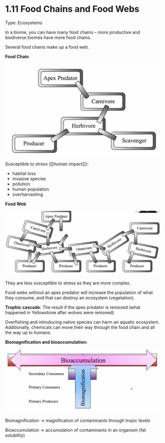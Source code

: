 # 1.11 Food Chains and Food Webs

Type: Ecosystems

In a biome, you can have many food chains – more productive and biodiverse biomes have more food chains.

Several food chains make up a food web.

**Food Chain**

![assets/1%2011%20Food%20Chains%20and%20Food%20Webs%202f8373d2806e4d0f96a0b997f598095d/Screen_Shot_2021-05-15_at_4.53.31_PM.png](../assets/Screen_Shot_2021-05-15_at_4.53.31_PM.png)

Susceptible to stress ([[human impact]]):
- habitat loss
- invasive species
- pollution
- human population
- overharvesting

**Food Web**

![assets/1%2011%20Food%20Chains%20and%20Food%20Webs%202f8373d2806e4d0f96a0b997f598095d/Screen_Shot_2021-05-15_at_4.54.27_PM.png](../assets/Screen_Shot_2021-05-15_at_4.54.27_PM.png)

They are less susceptible to stress as they are more complex.

Food webs without an apex predator will increase the population of what they consume, and that can destroy an ecosystem (vegetation).

**Trophic cascade**: The result if the apex predator is removed (what happened in Yellowstone after wolves were removed)

Overfishing and introducing native species can harm an aquatic ecosystem. Additionally, chemicals can move their way through the food chain and all the way up to humans.

**Biomagnification and bioaccumulation:** 

![assets/1%2011%20Food%20Chains%20and%20Food%20Webs%202f8373d2806e4d0f96a0b997f598095d/Screen_Shot_2021-05-15_at_5.03.16_PM.png](../assets/Screen_Shot_2021-05-15_at_5.03.16_PM.png)

Biomagnification → magnification of contaminants through tropic levels

Bioaccumulation → accumulation of contaminants in an organism (fat solubility)